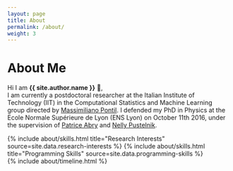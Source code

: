 ```yaml
---
layout: page
title: About
permalink: /about/
weight: 3
---
```


# **About Me**

Hi I am **{{ site.author.name }}** :wave:,<br>
I am currently a postdoctoral researcher at the Italian Institute of Technology (IIT) in the Computational Statistics and Machine Learning group directed by <a href="https://www.iit.it/it/people/massimiliano-pontil" target="_blank">Massimiliano Pontil</a>. I defended my PhD in Physics at the Ecole Normale Supérieure de Lyon (ENS Lyon) on October 11th 2016, under the supervision of <a href="http://perso.ens-lyon.fr/patrice.abry/" target="_blank">Patrice Abry</a> and <a href="http://perso.ens-lyon.fr/nelly.pustelnik/" target="_blank">Nelly Pustelnik</a>.

<div class="row">
{% include about/skills.html title="Research Interests" source=site.data.research-interests %}
{% include about/skills.html title="Programming Skills" source=site.data.programming-skills %}
</div>

<div class="row">
{% include about/timeline.html %}
</div>